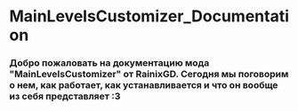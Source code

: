 # MainLevelsCustomizer_Documentation
### Добро пожаловать на документацию мода "MainLevelsCustomizer" от RainixGD. Сегодня мы поговорим о нем, как работает, как устанавливается и что он вообще из себя представляет :3

